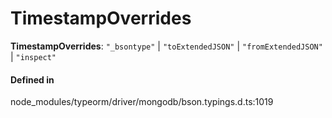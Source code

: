 # TimestampOverrides

 **TimestampOverrides**: ``"_bsontype"`` \| ``"toExtendedJSON"`` \| ``"fromExtendedJSON"`` \| ``"inspect"``

#### Defined in

node_modules/typeorm/driver/mongodb/bson.typings.d.ts:1019
